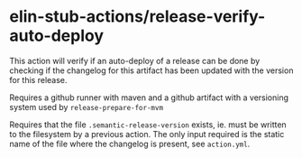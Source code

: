 # elin-stub-actions/release-verify-auto-deploy

This action will verify if an auto-deploy of a release can be done by
checking if the changelog for this artifact has been updated with the
version for this release.

Requires a github runner with maven and a github artifact with a
versioning system used by `release-prepare-for-mvm`

Requires that the file `.semantic-release-version` exists, ie. must be
written to the filesystem by a previous action. The only input required
is the static name of the file where the changelog is present, see
`action.yml`.
